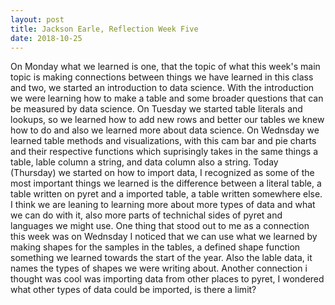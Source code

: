 ```yaml
---
layout: post
title: Jackson Earle, Reflection Week Five
date: 2018-10-25
---
```


On Monday what we learned is one, that the topic of what this week's main topic is making connections between things we have learned in this class and two, we started an introduction to data science. With the introduction we were learning how to make a table and some broader questions that can be measured by data science. On Tuesday we started table literals and lookups, so we learned how to add new rows  and better our tables we knew how to do and also we learned more about data science. On Wednsday we learned table methods and visualizations, with this cam bar and pie charts and their respective functions which suprisingly takes in the same things a table, lable column a string, and data column also a string. Today (Thursday) we started on how to import data, I recognized as some of the most important things we learned is the difference between a literal table, a table written on pyret and a imported table, a table written somewhere else. I think we are leaning to learning more about more types of data and what we can do with it, also more parts of technichal sides of pyret and languages we might use. One thing that stood out to me as a connection this week was on Wednsday I noticed that we can use what we learned by making shapes for the samples in the tables, a defined shape function something we learned towards the start of the year. Also the lable data, it names the types of shapes we were writing about. Another connection i thought was cool was importing data from other places to pyret, I wondered what other types of data could be imported, is there a limit?
